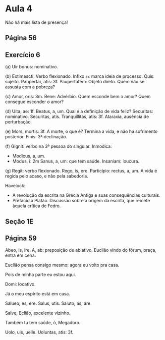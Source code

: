 Aula 4
======

Não há mais lista de presença!

Página 56
---------

Exercício 6
-----------

(a)
Uir bonus: nominativo.

(b)
Extimescti: Verbo flexionado. Infixo `sc` marca ideia de processo.
Quis: sujeito.
Paupertar, atis: 3f.
Paupertatem: Objeto direto.
Quem não se assusta com a pobreza?

(c)
Amor, oris: 3m.
Bene: Advérbio.
Quem esconde bem o amor?
Quem consegue esconder o amor?

(d)
Uita, ae: 1f.
Beatus, a, um.
Qual é a definição de vida feliz?
Securitas: nominativo.
Securitas, atis.
Tranquillitas, atis: 3f. Ataraxia, ausência de perturbação.

(e)
Mors, mortis: 3f.
A morte, o que é? Termina a vida, e não há sofrimento posterior.
Finis: 3ª declinação.

(f)
Gignit: verbo na 3ª pessoa do singular.
Inmodica:
* Modicus, a, um.
* Modus, i: 2m
Sanus, a, um: que tem saúde.
Insaniam: loucura.

(g)
Regit: verbo flexionado.
Rego, is, ere.
Particípio: rectus, a, um.
A vida é regida pelo acaso, e não pela sabedoria.

Havelock:
* A revolução da escrita na Grécia Antiga e suas consequências culturais.
* Prefácio a Platão.
Discussão sobre a origem da escrita, que remete àquela crítica de Fedro.

Seção 1E
--------

Página 59
---------

Abeo, is, ire.
A, ab: preposição de ablativo.
Euclião vindo do fórum, praça, entra em cena.

Euclião pensa consigo mesmo: agora eu volto pra casa.

Pois de minha parte eu estou aqui.

Domi: locativo.

Já o meu espírito está em casa.

Salueo, es, ere.
Salus, utis.
Saluto, as, are.

Salve, Eclião, excelente vizinho.

Também tu tem saúde, ó, Megadoro.

Uolo, uis, uelle.
Uoluntas, atis: 3f.
